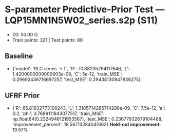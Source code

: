 # S-parameter Predictive-Prior Test — LQP15MN1N5W02_series.s2p (S11)
- Z0: 50.00 Ω
- Train points: 321  |  Test points: 80

## Baseline
- {'model': 'RLC series -> Γ', 'R': 70.88235294117646, 'L': 1.4200000000000003e-09, 'C': 5e-12, 'train_MSE': 0.29692436716697257, 'test_MSE': 0.29438130847836275}

## UFRF Prior
- {'R': 65.81932773109243, 'L': 1.3185714285714288e-09, 'C': 7.5e-12, 'a': 0.2, 'phi': 3.7699111843077517, 'train_MSE': np.float64(0.2324948121953567), 'test_MSE': 0.23677932679104488, 'improvement_percent': 19.56713284041662}
**Held-out improvement:** 19.57%